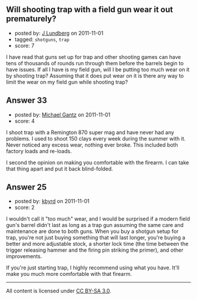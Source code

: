 ## Will shooting trap with a field gun wear it out prematurely?

- posted by: [J Lundberg](https://stackexchange.com/users/-1/40-j-lundberg) on 2011-11-01
- tagged: `shotguns`, `trap`
- score: 7

I have read that guns set up for trap and other shooting games can have tens of thousands of rounds run through them before the barrels begin to have issues.  If all I have is my field gun, will I be putting too much wear on it by shooting trap?  Assuming that it does put wear on it is there any way to limit the wear on my field gun while shooting trap?


## Answer 33

- posted by: [Michael Gantz](https://stackexchange.com/users/-1/64-michael-gantz) on 2011-11-01
- score: 4

I shoot trap with a Remington 870 super mag and have never had any problems.  I used to shoot 150 clays every week during the summer with it.  Never noticed any excess wear, nothing ever broke.  This included both factory loads and re-loads.

I second the opinion on making you comfortable with the firearm.  I can take that thing apart and put it back blind-folded.





## Answer 25

- posted by: [kbyrd](https://stackexchange.com/users/-1/37-kbyrd) on 2011-11-01
- score: 2

I wouldn't call it "too much" wear, and I would be surprised if a modern field gun's barrel didn't last as long as a trap gun assuming the same care and maintenance are done to both guns. When you buy a shotgun setup for trap, you're not just buying something that will last longer, you're buying a better and more adjustable stock, a shorter lock time (the time between the trigger releasing hammer and the firing pin striking the primer), and other improvements. 

If you're just starting trap, I highly recommend using what you have. It'll make you much more comfortable with that firearm.



---

All content is licensed under [CC BY-SA 3.0](https://creativecommons.org/licenses/by-sa/3.0/).
